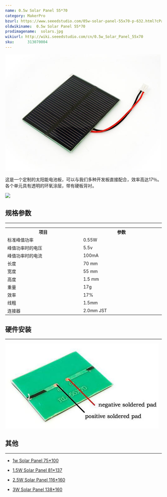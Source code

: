```yaml
---
name: 0.5w Solar Panel 55*70
category: MakerPro
bzurl: https://www.seeedstudio.com/05w-solar-panel-55x70-p-632.html?cPath=155
oldwikiname:  0.5w Solar Panel 55*70
prodimagename:  solars.jpg
wikiurl: http://wiki.seeedstudio.com/cn/0.5w_Solar_Panel_55x70     
sku:      313070004
---
```

![](https://raw.githubusercontent.com/SeeedDocument/0.5w_Solar_Panel_55x70/master/img/solars.jpg)

这是一个定制的太阳能电池板，可以与我们多种开发板直接配合，效率高达17％。 各个单元具有透明的环氧涂层，带有硬板背衬。

[![](https://github.com/SeeedDocument/wiki_chinese/raw/master/docs/images/click_to_buy.PNG)](https://item.taobao.com/item.htm?spm=a1z10.3-c.w4002-11172317909.9.82ba5b94Lj2HS&id=45483758273)

##   规格参数
---
<table>
<tr>
<th> 项目
</th>
<th> 参数
</th></tr>
<tr>
<td width="400px"> 标准峰值功率
</td>
<td width="400px"> 0.55W
</td></tr>
<tr>
<td> 峰值功率时的电压
</td>
<td> 5.5v
</td></tr>
<tr>
<td>峰值功率时的电流
</td>
<td>100mA
</td></tr>
<tr>
<td>长度
</td>
<td>70 mm
</td></tr>
<tr>
<td>宽度
</td>
<td>55 mm
</td></tr>
<tr>
<td>高度
</td>
<td>1.5 mm
</td></tr>
<tr>
<td>重量
</td>
<td>17g
</td></tr>
<tr>
<td>效率
</td>
<td>17%
</td></tr>
<tr>
<td>线粗
</td>
<td>1.5mm
</td></tr>
<tr>
<td>连接器
</td>
<td>2.0mm JST
</td></tr></table>

##   硬件安装
---
![](https://github.com/SeeedDocument/0.5w_Solar_Panel_55x70/raw/master/img/0.5wsolarpanel.JPG)


##  其他
---
*   [1w Solar Panel 75*100](/1w_Solar_Panel_75x100 "1w Solar Panel 75*100")

*   [1.5W Solar Panel 81*137](/1.5W_Solar_Panel_81x137 "1.5W Solar Panel 81*137")

*   [2.5W Solar Panel 116*160](/2.5W_Solar_Panel_116x160 "2.5W Solar Panel 116*160")

*   [3W Solar Panel 138*160](/3W_Solar_Panel_138x160 "3W Solar Panel 138*160")
